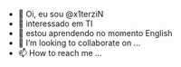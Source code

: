 - 👋 Oi, eu sou @x1terziN
- 👀 interessado em TI
- 🌱 estou aprendendo no momento English
- 💞️ I’m looking to collaborate on ...
- 📫 How to reach me ...

<!---
x1terziN/x1terziN is a ✨ special ✨ repository because its `README.md` (this file) appears on your GitHub profile.
You can click the Preview link to take a look at your changes.
--->  
